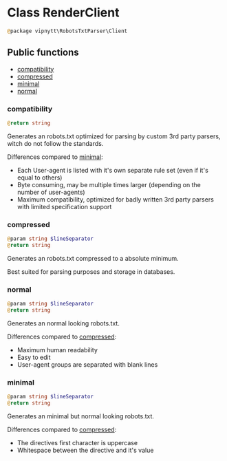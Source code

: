 # Class RenderClient
```php
@package vipnytt\RobotsTxtParser\Client
```

## Public functions
- [compatibility](#compatibility)
- [compressed](#compressed)
- [minimal](#minimal)
- [normal](#normal)

### compatibility
```php
@return string
```
Generates an robots.txt optimized for parsing by custom 3rd party parsers, witch do not follow the standards.

Differences compared to [minimal](#minimal):
- Each User-agent is listed with it's own separate rule set (even if it's equal to others)
- Byte consuming, may be multiple times larger (depending on the number of user-agents)
- Maximum compatibility, optimized for badly written 3rd party parsers with limited specification support

### compressed
```php
@param string $lineSeparator
@return string
```
Generates an robots.txt compressed to a absolute minimum.

Best suited for parsing purposes and storage in databases.

### normal
```php
@param string $lineSeparator
@return string
```
Generates an normal looking robots.txt.

Differences compared to [compressed](#compressed):
- Maximum human readability
- Easy to edit
- User-agent groups are separated with blank lines

### minimal
```php
@param string $lineSeparator
@return string
```
Generates an minimal but normal looking robots.txt.

Differences compared to [compressed](#compressed):
- The directives first character is uppercase
- Whitespace between the directive and it's value
